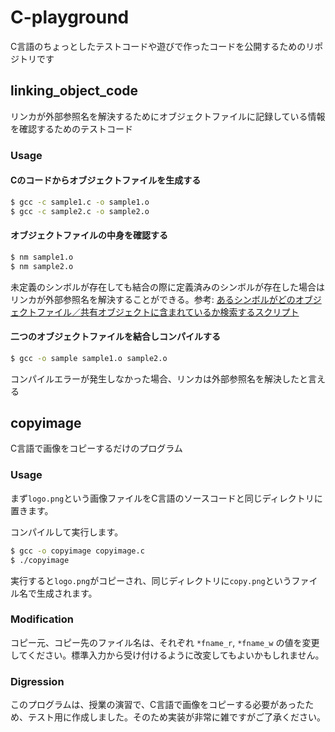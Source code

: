 # C-playground
C言語のちょっとしたテストコードや遊びで作ったコードを公開するためのリポジトリです

## linking_object_code
リンカが外部参照名を解決するためにオブジェクトファイルに記録している情報を確認するためのテストコード

### Usage
#### Cのコードからオブジェクトファイルを生成する
```bash
$ gcc -c sample1.c -o sample1.o
$ gcc -c sample2.c -o sample2.o
```

#### オブジェクトファイルの中身を確認する
```bash
$ nm sample1.o
$ nm sample2.o
```
未定義のシンボルが存在しても結合の際に定義済みのシンボルが存在した場合はリンカが外部参照名を解決することができる。参考: [あるシンボルがどのオブジェクトファイル／共有オブジェクトに含まれているか検索するスクリプト](http://d.hatena.ne.jp/aki-yam/20091122/1258905636)

#### 二つのオブジェクトファイルを結合しコンパイルする
```bash
$ gcc -o sample sample1.o sample2.o
```
コンパイルエラーが発生しなかった場合、リンカは外部参照名を解決したと言える

## copyimage
C言語で画像をコピーするだけのプログラム

### Usage
まず`logo.png`という画像ファイルをC言語のソースコードと同じディレクトリに置きます。

コンパイルして実行します。

```bash
$ gcc -o copyimage copyimage.c
$ ./copyimage
```

実行すると`logo.png`がコピーされ、同じディレクトリに`copy.png`というファイル名で生成されます。

### Modification
コピー元、コピー先のファイル名は、それぞれ `*fname_r`, `*fname_w` の値を変更してください。標準入力から受け付けるように改変してもよいかもしれません。

### Digression
このプログラムは、授業の演習で、C言語で画像をコピーする必要があったため、テスト用に作成しました。そのため実装が非常に雑ですがご了承ください。
